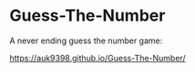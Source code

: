 # Guess-The-Number
A never ending guess the number game:

https://auk9398.github.io/Guess-The-Number/
